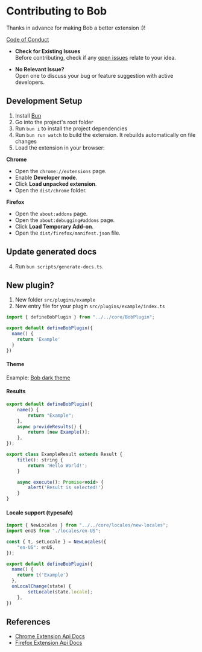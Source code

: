 
# Contributing to Bob
Thanks in advance for making Bob a better extension :)!

[Code of Conduct](./CODE_OF_CONDUCT.md)

- **Check for Existing Issues**  
  Before contributing, check if any [open issues](https://github.com/otis11/bob-command-palette/issues) relate to your idea.

- **No Relevant Issue?**  
  Open one to discuss your bug or feature suggestion with active developers.

## Development Setup
1. Install [Bun](https://bun.sh/)
2. Go into the project's root folder
3. Run `bun i` to install the project dependencies 
4. Run `bun run watch` to build the extension. It rebuilds automatically on file changes
5. Load the extension in your browser:

**Chrome**
- Open the `chrome://extensions` page.
- Enable **Developer mode**.
- Click **Load unpacked extension**.
- Open the `dist/chrome` folder.

**Firefox**
- Open the `about:addons` page.
- Open the `about:debugging#addons` page.
- Click **Load Temporary Add-on**.
- Open the `dist/firefox/manifest.json` file.

## Update generated docs
4. Run `bun scripts/generate-docs.ts`.

## New plugin?
1. New folder `src/plugins/example`
2. New entry file for your plugin `src/plugins/example/index.ts`
```js
import { defineBobPlugin } from "../../core/BobPlugin";

export default defineBobPlugin({
  name() {
    return 'Example'
  }
})
```

#### Theme
Example: [Bob dark theme](./src/plugins/bob-dark-theme/index.ts)

#### Results
```js
export default defineBobPlugin({
	name() {
		return "Example";
	},
	async provideResults() {
		return [new Example()];
	},
});

export class ExampleResult extends Result {
	title(): string {
		return 'Hello World!';
	}

	async execute(): Promise<void> {
		alert('Result is selected!')
	}
}

```

#### Locale support (typesafe)
```js
import { NewLocales } from "../../core/locales/new-locales";
import enUS from "./locales/en-US";

const { t, setLocale } = NewLocales({
	"en-US": enUS,
});

export default defineBobPlugin({
  name() {
    return t('Example')
  },
  onLocalChange(state) {
		setLocale(state.locale);
	},
})
```

## References
- [Chrome Extension Api Docs](https://developer.chrome.com/docs/extensions/reference/api)
- [Firefox Extension Api Docs](https://developer.mozilla.org/en-US/docs/Mozilla/Add-ons/WebExtensions)